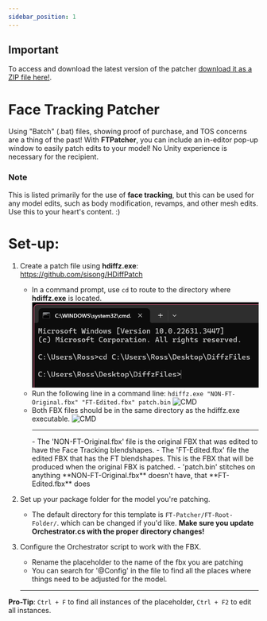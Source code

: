 ```yaml
---
sidebar_position: 1
---
```


## Important
To access and download the latest version of the patcher [download it as a ZIP file here!](https://github.com/hantnor/FTPatcher).

# Face Tracking Patcher
Using "Batch" (.bat) files, showing proof of purchase, and TOS concerns are a thing of the past! With **FTPatcher**, you can include an in-editor pop-up window to easily patch edits to your model! No Unity experience is necessary for the recipient.

### Note
This is listed primarily for the use of **face tracking**, but this can be used for any model edits, such as body modification, revamps, and other mesh edits. Use this to your heart's content. :)

# Set-up:
 1. Create a patch file using **hdiffz.exe**: https://github.com/sisong/HDiffPatch
    - In a command prompt, use ```cd``` to route to the directory where **hdiffz.exe** is located.
    ![CMD](./img/cmd1.png)
    - Run the following line in a command line:
 ```hdiffz.exe "NON-FT-Original.fbx" "FT-Edited.fbx" patch.bin``` 
     ![CMD](./img/cmd2.png)
    - Both FBX files should be in the same directory as the hdiffz.exe executable. 
        ![CMD](./img/cmd3.png)
        <hr/>
       - The 'NON-FT-Original.fbx' file is the original FBX that was edited to have the Face Tracking blendshapes. 
       - The 'FT-Edited.fbx' file the edited FBX that has the FT blendshapes. This is the FBX that will be produced when the original FBX is patched.
       - 'patch.bin' stitches on anything **NON-FT-Original.fbx** doesn't have, that **FT-Edited.fbx** does

 2. Set up your package folder for the model you're patching.
    - The default directory for this template is ```FT-Patcher/FT-Root-Folder/```. which can be changed if you'd like. **Make sure you update Orchestrator.cs with the proper directory changes!**
 
 3. Configure the Orchestrator script to work with the FBX.
    - Rename the placeholder to the name of the fbx you are patching
    - You can search for '@Config' in the file to find all the places where things need to be adjusted for the model.
    <hr/>
   **Pro-Tip**: ```Ctrl + F``` to find all instances of the placeholder, ```Ctrl + F2``` to edit all instances.
